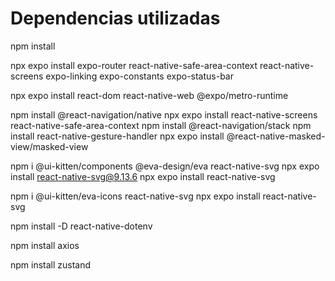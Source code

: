 # Dependencias utilizadas

npm install

npx expo install expo-router react-native-safe-area-context react-native-screens expo-linking expo-constants expo-status-bar

npx expo install react-dom react-native-web @expo/metro-runtime

npm install @react-navigation/native
npx expo install react-native-screens react-native-safe-area-context
npm install @react-navigation/stack
npm install react-native-gesture-handler
npx expo install @react-native-masked-view/masked-view

npm i @ui-kitten/components @eva-design/eva react-native-svg
npx expo install react-native-svg@9.13.6
npx expo install react-native-svg

npm i @ui-kitten/eva-icons react-native-svg
npx expo install react-native-svg

npm install -D react-native-dotenv

npm install axios

npm install zustand

